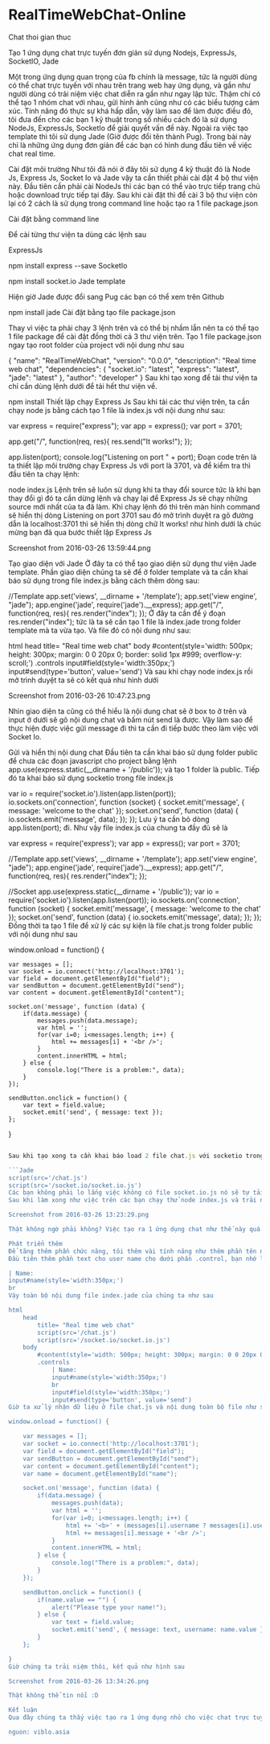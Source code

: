 # RealTimeWebChat-Online
Chat thoi gian thuc

Tạo 1 ứng dụng chat trực tuyến đơn giản sử dụng Nodejs, ExpressJs, SocketIO, Jade

Một trong ứng dụng quan trọng của fb chính là message, tức là người dùng có thể chat trực tuyến với nhau trên trang web hay ứng dụng, và gần như người dùng có trải niệm việc chat diễn ra gần như ngay lập tức. Thậm chí có thể tạo 1 nhóm chat với nhau, gửi hình ảnh cũng như có các biểu tượng cảm xúc. Tính năng đó thực sự khá hấp dẫn, vậy làm sao để làm được điều đó, tôi đưa đến cho các bạn 1 kỹ thuật trong số nhiều cách đó là sử dụng NodeJs, ExpressJs, SocketIo để giải quyết vấn đề này. Ngoài ra việc tạo template thì tôi sử dụng Jade (Giờ được đổi tên thành Pug). Trong bài này chỉ là những ứng dụng đơn giản để các bạn có hình dung đầu tiên về việc chat real time.

Cài đặt môi trường
Như tôi đã nói ở đây tôi sử dụng 4 kỹ thuật đó là Node Js, Express Js, Socket Io và Jade vậy ta cần thiết phải cài đặt 4 bộ thư viện này. Đầu tiên cần phải cài NodeJs thì các bạn có thể vào trực tiếp trang chủ hoặc download trực tiếp tại đây. Sau khi cài đặt thì để cài 3 bộ thư viện còn lại có 2 cách là sử dụng trong command line hoặc tạo ra 1 file package.json

Cài đặt bằng command line

Để cài từng thư viện ta dùng các lệnh sau

ExpressJs

npm install express --save
SocketIo

npm install socket.io
Jade template

Hiện giờ Jade được đổi sang Pug các bạn có thể xem trên Github

npm install jade
Cài đặt bằng tạo file package.json

Thay vì việc ta phải chạy 3 lệnh trên và có thể bị nhầm lẫn nên ta có thể tạo 1 file package để cài đặt đồng thời cả 3 thư viện trên. Tạo 1 file package.json ngay tạo root folder của project với nội dung như sau

{
    "name": "RealTimeWebChat",
    "version": "0.0.0",
    "description": "Real time web chat",
    "dependencies": {
        "socket.io": "latest",
        "express": "latest",
        "jade": "latest"
    },
    "author": "developer"
}
Sau khi tạo xong để tải thư viện ta chỉ cần dùng lệnh dưới để tải hết thư viện về.

npm install
Thiết lập chạy Express Js
Sau khi tải các thư viện trên, ta cần chạy node js bằng cách tạo 1 file là index.js với nội dung như sau:

var express = require("express");
var app = express();
var port = 3701;

app.get("/", function(req, res){
    res.send("It works!");
});

app.listen(port);
console.log("Listening on port " + port);
Đoạn code trên là ta thiết lập môi trường chạy Express Js với port là 3701, và để kiểm tra thì đầu tiên ta chạy lệnh:

node index.js
Lệnh trên sẽ luôn sử dụng khi ta thay đổi source tức là khi bạn thay đổi gì đó ta cần dừng lệnh và chạy lại để Express Js sẽ chạy những source mới nhất của ta đã làm.
Khi chạy lệnh đó thì trên màn hình command sẽ hiển thị dòng Listening on port 3701 sau đó mở trình duyệt ra gõ đường dẫn là localhost:3701 thì sẽ hiển thị dòng chữ It works! như hình dưới là chúc mừng bạn đã qua bước thiết lập Express Js

Screenshot from 2016-03-26 13:59:44.png

Tạo giao diện với Jade
Ở đây ta có thể tạo giao diện sử dụng thư viện Jade template. Phần giao diện chúng ta sẽ để ở folder template và ta cần khai báo sử dụng trong file index.js bằng cách thêm dòng sau:

//Template
app.set('views', __dirname + '/template');
app.set('view engine', "jade");
app.engine('jade', require('jade').__express);
app.get("/", function(req, res){
    res.render("index");
});
Ở đây ta cần để ý đoạn res.render("index"); tức là ta sẽ cần tạo 1 file là index.jade trong folder template mà ta vừa tạo. Và file đó có nội dung như sau:

html
    head
        title= "Real time web chat"
    body
        #content(style='width: 500px; height: 300px; margin: 0 0 20px 0; border: solid 1px #999; overflow-y: scroll;')
        .controls
            input#field(style='width:350px;')
            input#send(type='button', value='send')
Và sau khi chạy node index.js rồi mở trình duyệt ta sẽ có kết quả như hình dưới

Screenshot from 2016-03-26 10:47:23.png

Nhìn giao diện ta cũng có thể hiểu là nội dung chat sẽ ở box to ở trên và input ở dưới sẽ gõ nội dung chat và bấm nút send là được. Vậy làm sao để thực hiện được việc gửi message đi thì ta cần đi tiếp bước theo làm việc với Socket Io.

Gửi và hiển thị nội dung chat
Đầu tiên ta cần khai báo sử dụng folder public để chưa các đoạn javascript cho project bằng lệnh app.use(express.static(__dirname + '/public')); và tạo 1 folder là public.
Tiếp đó ta khai báo sử dụng socketio trong file index.js

var io = require('socket.io').listen(app.listen(port));
io.sockets.on('connection', function (socket) {
    socket.emit('message', { message: 'welcome to the chat' });
    socket.on('send', function (data) {
        io.sockets.emit('message', data);
    });
});
Lưu ý ta cần bỏ dòng app.listen(port); đi. Như vậy file index.js của chung ta đầy đủ sẽ là

var express = require('express');
var app = express();
var port = 3701;

//Template
app.set('views', __dirname + '/template');
app.set('view engine', "jade");
app.engine('jade', require('jade').__express);
app.get("/", function(req, res){
    res.render("index");
});

//Socket
app.use(express.static(__dirname + '/public'));
var io = require('socket.io').listen(app.listen(port));
io.sockets.on('connection', function (socket) {
    socket.emit('message', { message: 'welcome to the chat' });
    socket.on('send', function (data) {
        io.sockets.emit('message', data);
    });
});
Đồng thời ta tạo 1 file để xử lý các sự kiện là file chat.js trong folder public với nội dung như sau

window.onload = function() {

    var messages = [];
    var socket = io.connect('http://localhost:3701');
    var field = document.getElementById("field");
    var sendButton = document.getElementById("send");
    var content = document.getElementById("content");

    socket.on('message', function (data) {
        if(data.message) {
            messages.push(data.message);
            var html = '';
            for(var i=0; i<messages.length; i++) {
                html += messages[i] + '<br />';
            }
            content.innerHTML = html;
        } else {
            console.log("There is a problem:", data);
        }
    });

    sendButton.onclick = function() {
        var text = field.value;
        socket.emit('send', { message: text });
    };

}
```Javascript

Sau khi tạo xong ta cần khai báo load 2 file chat.js với socketio trong phần head của file index.jade như sau

```Jade
script(src='/chat.js')
script(src='/socket.io/socket.io.js')
Các bạn không phải lo lắng việc không có file socket.io.js nó sẽ tự tải về.
Sau khi làm xong như việc trên các bạn chạy thử node index.js và trải niệm thôi. Tôi đã chạy thử và kết quả như hình dưới, gần như nhận được luôn.

Screenshot from 2016-03-26 13:23:29.png

Thật không ngờ phải không? Việc tạo ra 1 ứng dụng chat như thế này quá nhẹ nhàng và đơn giản :D

Phát triển thêm
Để tăng thêm phần chức năng, tôi thêm vài tính năng như thêm phần tên người dùng.
Đầu tiên thêm phần text cho user name cho dưới phần .control, bạn nhớ lưu ý có | đằng trước nhé

| Name:
input#name(style='width:350px;')
br
Vậy toàn bộ nội dung file index.jade của chúng ta như sau

html
    head
        title= "Real time web chat"
        script(src='/chat.js')
        script(src='/socket.io/socket.io.js')
    body
        #content(style='width: 500px; height: 300px; margin: 0 0 20px 0; border: solid 1px #999; overflow-y: scroll;')
        .controls
            | Name:
            input#name(style='width:350px;')
            br
            input#field(style='width:350px;')
            input#send(type='button', value='send')
Giờ ta xử lý nhận dữ liệu ở file chat.js và nội dung toàn bộ file như sau:

window.onload = function() {

    var messages = [];
    var socket = io.connect('http://localhost:3701');
    var field = document.getElementById("field");
    var sendButton = document.getElementById("send");
    var content = document.getElementById("content");
    var name = document.getElementById("name");

    socket.on('message', function (data) {
        if(data.message) {
            messages.push(data);
            var html = '';
            for(var i=0; i<messages.length; i++) {
                html += '<b>' + (messages[i].username ? messages[i].username : 'Server') + ': </b>';
                html += messages[i].message + '<br />';
            }
            content.innerHTML = html;
        } else {
            console.log("There is a problem:", data);
        }
    });

    sendButton.onclick = function() {
        if(name.value == "") {
            alert("Please type your name!");
        } else {
            var text = field.value;
            socket.emit('send', { message: text, username: name.value });
        }
    };

}
Giờ chúng ta trải niệm thôi, kết quả như hình sau

Screenshot from 2016-03-26 13:34:26.png

Thật không thể tin nổi :D

Kết luận
Qua đây chúng ta thấy việc tạo ra 1 ứng dụng nhỏ cho việc chat trực tuyến không khó lắm, khá đơn giản phải không? Tuy nhiên trong quá trình làm cũng có vài khó khăn như nếu như trong đoạn code của ta bị phát sinh lỗi thì toàn bộ dự án treo luôn (sad). Và ở đây chưa có phần lưu lại nội dung chat cũ từ quá khứ. Những cái này có thể chúng ta nghiên cứu kỹ hơn khi làm việc với Mongo DB.

nguon: viblo.asia

